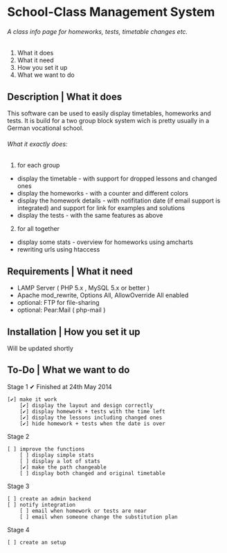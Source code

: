 School-Class Management System
=============

###### A class info page for homeworks, tests, timetable changes etc.

  1. What it does
  2. What it need
  3. How you set it up
  4. What we want to do

## Description | What it does

This software can be used to easily display timetables, homeworks and tests. It is build for a two group block system wich is pretty usually in a German vocational school.

###### What it exactly does:

1. for each group
 + display the timetable - with support for dropped lessons and changed ones
 + display the homeworks - with a counter and different colors
 + display the homework details - with notifitation date (if email support is integrated) and support for link for examples and solutions
 + display the tests - with the same features as above

2. for all together
 + display some stats - overview for homeworks using amcharts
 + rewriting urls using htaccess
 

## Requirements | What it need

+ LAMP Server ( PHP 5.x ,  MySQL 5.x or better )
+ Apache mod_rewrite, Options All, AllowOverride All enabled
+ optional: FTP for file-sharing
+ optional: Pear:Mail ( php-mail )


## Installation | How you set it up

Will be updated shortly


## To-Do | What we want to do

Stage 1 ✔ Finished at 24th May 2014

    [✔] make it work
        [✔] display the layout and design correctly
        [✔] display homework + tests with the time left
        [✔] display the lessons including changed ones
        [✔] hide homework + tests when the date is over

Stage 2

    [ ] improve the functions
        [ ] display simple stats
        [ ] display a lot of stats
        [✔] make the path changeable
        [ ] display both changed and original timetable

Stage 3 

    [ ] create an admin backend
    [ ] notify integration
        [ ] email when homework or tests are near
        [ ] email when someone change the substitution plan

Stage 4

    [ ] create an setup
